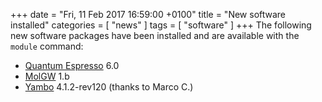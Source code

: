 +++
date = "Fri, 11 Feb 2017 16:59:00 +0100"
title = "New software installed"
categories = [ "news" ]
tags = [ "software" ]
+++
The following new software packages have been installed and are
available with the `module` command:

- [Quantum Espresso](http://www.quantum-espresso.org/) 6.0
- [MolGW](http://www.molgw.org/) 1.b
- [Yambo](http://www.yambo-code.org/) 4.1.2-rev120 (thanks to Marco C.)
